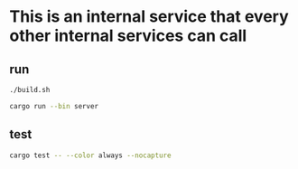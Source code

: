 # This is an internal service that every other internal services can call

## run
```bash
./build.sh

cargo run --bin server
```

## test
```bash
cargo test -- --color always --nocapture
```